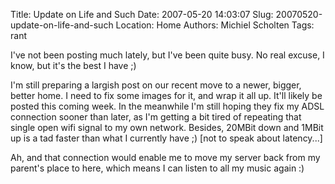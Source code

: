 Title: Update on Life and Such
Date: 2007-05-20 14:03:07
Slug: 20070520-update-on-life-and-such
Location: Home
Authors: Michiel Scholten
Tags: rant

<p>I've not been posting much lately, but I've been quite busy. No real excuse, I know, but it's the best I have ;)</p>

<p>I'm still preparing a largish post on our recent move to a newer, bigger, better home. I need to fix some images for it, and wrap it all up. It'll likely be posted this coming week. In the meanwhile I'm still hoping they fix my ADSL connection sooner than later, as I'm getting a bit tired of repeating that single open wifi signal to my own network. Besides, 20MBit down and 1MBit up is a tad faster than what I currently have ;) [not to speak about latency...]</p>

<p>Ah, and that connection would enable me to move my server back from my parent's place to here, which means I can listen to all my music again :)</p>